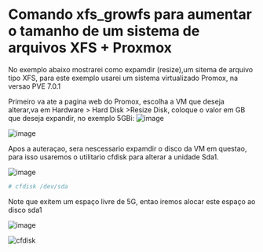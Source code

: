 # Comando xfs_growfs para aumentar o tamanho de um sistema de arquivos XFS + Proxmox
No exemplo abaixo mostrarei como expamdir (resize),um sitema de arquivo tipo XFS, para este exemplo usarei um sistema virtualizado Promox, na versao PVE 7.0.1

Primeiro va ate a pagina web do Promox, escolha a VM que deseja alterar,va em Hardware > Hard Disk >Resize Disk, coloque o valor em GB que deseja expandir, no exemplo 5GBi:
![image](https://user-images.githubusercontent.com/79642492/145046544-d9cd555d-3b78-4119-a477-4bb0518fd9ed.png)


![image](https://user-images.githubusercontent.com/79642492/145047219-4b13eb19-8191-4e5c-956e-38ea00a69b0b.png)

Apos a auteraçao, sera nescessario expamdir o disco da VM em questao, para isso usaremos o utilitario cfdisk para alterar a unidade Sda1.

![image](https://user-images.githubusercontent.com/79642492/145049093-1486d282-4666-4133-9bb4-59c6a9729582.png)

```bash
# cfdisk /dev/sda 
```


Note que exitem um espaço livre de 5G, entao iremos alocar este espaço ao disco sda1

![image](https://user-images.githubusercontent.com/79642492/145049584-462df95f-c0e7-4803-bb7a-eb2a1f55215c.png)





![cfdisk](https://user-images.githubusercontent.com/79642492/145088712-9747f482-800f-4cd1-b6e1-689b60f9c568.gif)





